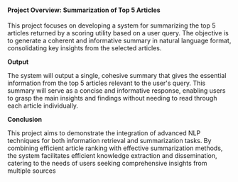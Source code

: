 #### Project Overview: Summarization of Top 5 Articles

This project focuses on developing a system for summarizing the top 5 articles returned by a scoring utility based on a user query. The objective is to generate a coherent and informative summary in natural language format, consolidating key insights from the selected articles.

**Output**

The system will output a single, cohesive summary that gives the essential information from the top 5 articles relevant to the user's query. This summary will serve as a concise and informative response, enabling users to grasp the main insights and findings without needing to read through each article individually.

**Conclusion**

This project aims to demonstrate the integration of advanced NLP techniques for both information retrieval and summarization tasks. By combining efficient article ranking with effective summarization methods, the system facilitates efficient knowledge extraction and dissemination, catering to the needs of users seeking comprehensive insights from multiple sources
